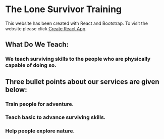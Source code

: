 # The Lone Survivor Training 

This website has been created with React and Bootstrap. To visit the website please click [Create React App](https://github.com/facebook/create-react-app).

## What Do We Teach:

### We teach surviving skills to the people who are physically capable of doing so.
## Three bullet points about our services are given below:
### Train people for adventure.
### Teach basic to advance surviving skills. 
### Help people explore nature.
